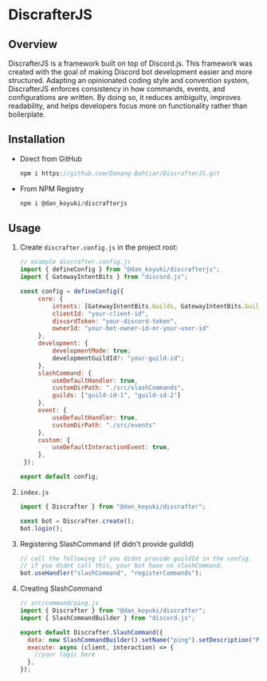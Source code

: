 # DiscrafterJS

## Overview

DiscrafterJS is a framework built on top of Discord.js. This framework was created with the goal of making Discord bot development easier and more structured. Adapting an opinionated coding style and convention system, DiscrafterJS enforces consistency in how commands, events, and configurations are written. By doing so, it reduces ambiguity, improves readability, and helps developers focus more on functionality rather than boilerplate.

## Installation

- Direct from GitHub

  ```js
  npm i https://github.com/Danang-Bahtiar/DiscrafterJS.git
  ```

- From NPM Registry

  ```js
  npm i @dan_koyuki/discrafterjs
  ```

## Usage

1. Create `discrafter.config.js` in the project root:

   ```js
   // example discrafter.config.js
   import { defineConfig } from "@dan_koyuki/discrafterjs";
   import { GatewayIntentBits } from "discord.js";

   const config = defineConfig({
        core: {
            intents: [GatewayIntentBits.Guilds, GatewayIntentBits.GuildMessages],
            clientId: "your-client-id",
            discordToken: "your-discord-token",
            ownerId: "your-bot-owner-id-or-your-user-id"
        },
        development: {
            developmentMode: true;
            developmentGuildId?: "your-guild-id";
        },
        slashCommand: {
            useDefaultHandler: true,
            customDirPath: "./src/slashCommands",
            guilds: ["guild-id-1", "guild-id-2"]
        },
        event: {
            useDefaultHandler: true,
            customDirPath: "./src/events"
        },
        custom: {
            useDefaultInteractionEvent: true,
        },
    });

   export default config;
   ```

2. `index.js`

   ```js
   import { Discrafter } from "@dan_koyuki/discrafter";

   const bot = Discrafter.create();
   bot.login();
   ```

3. Registering SlashCommand (if didn't provide guildId)

   ```js
   // call the following if you didnt provide guildId in the config.
   // if you didnt call this, your bot have no slashCommand.
   bot.useHandler("slashCommand", "registerCommands");
   ```

4. Creating SlashCommand

   ```js
   // src/command/ping.js
   import { Discrafter } from "@dan_koyuki/discrafter";
   import { SlashCommandBuilder } from "discord.js";

   export default Discrafter.SlashCommand({
     data: new SlashCommandBuilder().setName("ping").setDescription("Pong!!"),
     execute: async (client, interaction) => {
       //your logic here
     },
   });
   ```
